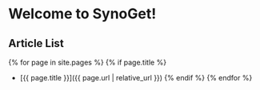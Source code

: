 # Welcome to SynoGet!

## Article List

{% for page in site.pages %}
{% if page.title %}
- [{{ page.title }}]({{ page.url | relative_url }})
{% endif %}
{% endfor %}

